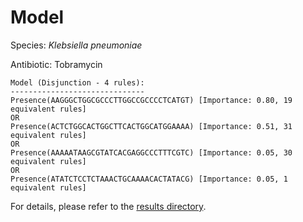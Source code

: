 
# Model

Species: *Klebsiella pneumoniae*

Antibiotic: Tobramycin

```
Model (Disjunction - 4 rules):
------------------------------
Presence(AAGGGCTGGCGCCCTTGGCCGCCCCTCATGT) [Importance: 0.80, 19 equivalent rules]
OR
Presence(ACTCTGGCACTGGCTTCACTGGCATGGAAAA) [Importance: 0.51, 31 equivalent rules]
OR
Presence(AAAAATAAGCGTATCACGAGGCCCTTTCGTC) [Importance: 0.05, 30 equivalent rules]
OR
Presence(ATATCTCCTCTAAACTGCAAAACACTATACG) [Importance: 0.05, 1 equivalent rules]

```

For details, please refer to the [results directory](../../../../../results/scm_b/klebsiella%20pneumoniae/tobramycin/repeat_0/).

